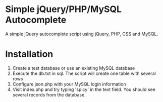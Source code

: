 Simple jQuery/PHP/MySQL Autocomplete
=============

A simple jQuery autocomplete script using jQuery, PHP, CSS and MySQL.

Installation
=============

1. Create a test database or use an existing MySQL database
2. Execute the db.txt in sql. The script will create one table with several rows
3. Configure json.php with your MySQL login information
4. Visit index.php and try typing 'spicy' in the text field. You should see several records from the database.
